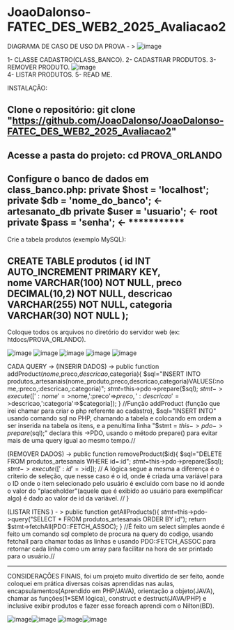# JoaoDalonso-FATEC_DES_WEB2_2025_Avaliacao2
DIAGRAMA DE CASO DE USO DA PROVA - > 
![image](https://github.com/user-attachments/assets/d3725470-1b31-40ee-aecb-f16d999c9f55)


1- CLASSE CADASTRO(CLASS_BANCO).                                                                                                                                                                                                                                         2- CADASTRAR PRODUTOS.
3- REMOVER PRODUTO.                                                                                                                                   ![image](https://github.com/user-attachments/assets/35d91f42-0648-4305-938e-e8ae72d39eed)      
4- LISTAR PRODUTOS.
5- READ ME.                                                                                                                                                     

                                                                                                                                                       
                                                                                                      
INSTALAÇÃO:

Clone o repositório:
git clone "https://github.com/JoaoDalonso/JoaoDalonso-FATEC_DES_WEB2_2025_Avaliacao2"
------------------------------

Acesse a pasta do projeto:
cd PROVA_ORLANDO
------------------------------

Configure o banco de dados em class_banco.php:
private $host = 'localhost';
private $db   = 'nome_do_banco'; <- artesanato_db
private $user = 'usuario'; <- root
private $pass = 'senha'; <- ***********
------------------------------

Crie a tabela produtos (exemplo MySQL):

CREATE TABLE produtos (
  id INT AUTO_INCREMENT PRIMARY KEY,                                                                                                                       
  nome VARCHAR(100) NOT NULL,
  preco DECIMAL(10,2) NOT NULL,
  descricao VARCHAR(255) NOT NULL,
  categoria VARCHAR(30) NOT NULL
);
------------------------------                                                                      

Coloque todos os arquivos no diretório do servidor web (ex: htdocs/PROVA_ORLANDO).

![image](https://github.com/user-attachments/assets/206b46db-ccf3-4b2f-b76e-4b3628b85e8a)
![image](https://github.com/user-attachments/assets/122be105-b2ad-4eae-8862-77ff1abe05c9)
![image](https://github.com/user-attachments/assets/e70f8030-8605-4a8c-be1a-f89a664e955f)
![image](https://github.com/user-attachments/assets/931575ac-4dd6-4c5e-a56b-aa8ee2110437)
![image](https://github.com/user-attachments/assets/abe2dcfa-8277-451b-8014-fe7ed49b1327)

CADA QUERY -> (INSERIR DADOS) -> public function addProduct($nome,$preco,$descricao,$categoria){
        $sql="INSERT INTO produtos_artesanais(nome_produto,preco,descricao,categoria)VALUES(:nome,:preco,:descricao,:categoria)";
        $stmt=$this->pdo->prepare($sql);
        $stmt->execute([':nome'=>$nome,':preco'=>$preco,':descricao'=>$descricao,':categoria'=>$categoria]);
    } //Função addProduct (função que irei chamar para criar o php referente ao cadastro), $sql="INSERT INTO" usando comando sql no PHP, chamando a tabela e colocando em ordem a ser inserida na tabela os itens, e a penultima linha "$stmt = $this->pdo->prepare($sql);" declara this ->PDO, usando o método prepare() para evitar mais de uma query igual ao mesmo tempo.//

(REMOVER DADOS) ->  public function removeProduct($id){
        $sql="DELETE FROM produtos_artesanais WHERE id=:id";
        $stmt=$this->pdo->prepare($sql);
        $stmt->execute([':id'=>$id]);      // A lógica segue a mesma a diferença é o criterio de seleção, que nesse caso é o id, onde é criada uma variável para o ID onde o item selecionado pelo usuário é excluido com base no id aonde o valor do "placeholder"(aquele que é exibido ao usuário para exemplificar algo) é dado ao valor de id da variável. //
    }

(LISTAR ITENS ) - > public function getAllProducts(){
        $stmt=$this->pdo->query("SELECT * FROM produtos_artesanais ORDER BY id");
        return $stmt->fetchAll(PDO::FETCH_ASSOC);
    }  //É feito um select simples aonde é feito um comando sql completo de procura na query do codigo, usando fetchall para chamar todas as linhas e usando PDO::FETCH_ASSOC para retornar cada linha como um array para facilitar na hora de ser printado para o usuário.//

--------------------------

CONSIDERAÇÕES FINAIS, foi um projeto muito divertido de ser feito, aonde coloquei em prática diversas coisas aprendidas nas aulas, encapsulamentos(Aprendido em PHP/JAVA), orientação a objeto(JAVA), chamar as funções(1*SEM lógica), construct e destruct(JAVA/PHP) e inclusive exibir produtos e fazer esse foreach aprendi com o Nilton(BD).

![image](https://github.com/user-attachments/assets/2902b513-bdab-4f83-b0a2-247e1616ded8)![image](https://github.com/user-attachments/assets/78f09081-67bb-43c2-b215-37232c3d99c1)
![image](https://github.com/user-attachments/assets/e344610c-9eaf-48f2-9172-0f344137418f)![image](https://github.com/user-attachments/assets/e7af8725-c1d4-44f3-a048-2afc21b3a9b8)














    
    


